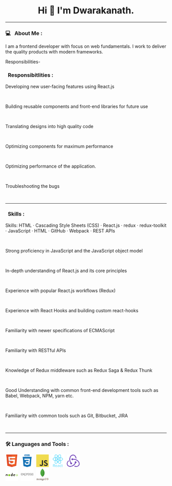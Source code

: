 <div id="header" align="center">
  <h1> Hi 👋 I'm Dwarakanath.</h1>
</div>

---

### 💻 &nbsp; About Me :
I am a frontend developer with focus on web fundamentals. I work to deliver the quality products with modern frameworks. 

Responsibilities-
###  &nbsp; Responsibitlities :
<div>
  <p>Developing new user-facing features using React.js</p><br>
  <p>Building reusable components and front-end libraries for future use</p><br>
  <p>Translating designs into high quality code</p><br>
  <p>Optimizing components for maximum performance</p><br>
  <p>Optimizing performance of the application.</p><br>
  <p>Troubleshooting the bugs</p><br>
</div>

---
###  &nbsp; Skills :
<div>
  <p>Skills: HTML · Cascading Style Sheets (CSS) · React.js · redux · redux-toolkit · JavaScript · HTML · GitHub · Webpack · REST APIs </p><br>
  <p>Strong proficiency in JavaScript and the JavaScript object model</p><br>
  <p>In-depth understanding of React.js and its core principles</p><br>
  <p>Experience with popular React.js workflows (Redux)</p><br>
  <p>Experience with React Hooks and building custom react-hooks</p><br>
  <p>Familiarity with newer specifications of ECMAScript</p><br>
  <p>Familiarity with RESTful APIs</p><br>
  <p>Knowledge of Redux middleware such as Redux Saga & Redux Thunk</p><br>
  <p>Good Understanding with common front-end development tools such as Babel, Webpack, NPM, yarn etc.</p><br>
  <p>Familiarity with common tools such as Git, Bitbucket, JIRA</p><br>
</div>

---
### :hammer_and_wrench: Languages and Tools :
<div>
  <img src="https://github.com/devicons/devicon/blob/master/icons/html5/html5-original.svg" title="HTML5" alt="HTML" width="40" height="40"/>&nbsp;
  <img src="https://github.com/devicons/devicon/blob/master/icons/css3/css3-plain-wordmark.svg"  title="CSS3" alt="CSS" width="40" height="40"/>&nbsp;
  <img src="https://github.com/devicons/devicon/blob/master/icons/javascript/javascript-original.svg" title="JavaScript" alt="JavaScript" width="40" height="40"/>&nbsp;
  <img src="https://github.com/devicons/devicon/blob/master/icons/react/react-original-wordmark.svg" title="React" alt="React" width="40" height="40"/>&nbsp;
  <img src="https://github.com/devicons/devicon/blob/master/icons/redux/redux-original.svg" title="Redux" alt="Redux " width="40" height="40"/>&nbsp;
</div>
<div>
  <img src="https://github.com/devicons/devicon/blob/master/icons/nodejs/nodejs-original-wordmark.svg" title="node js" alt="Node JS " width="40" height="40"/>&nbsp;
  <img src="https://github.com/devicons/devicon/blob/master/icons/express/express-original-wordmark.svg" title="express" alt="express" width="40" height="40"/>&nbsp;
  <img src="https://github.com/devicons/devicon/blob/master/icons/mongodb/mongodb-original-wordmark.svg" title="mongodb" alt="mongodb" width="40" height="40"/>&nbsp;
</div>

